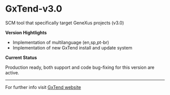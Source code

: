GxTend-v3.0
===========

SCM tool that specifically target GeneXus projects (v3.0)

__Version Hightlights__

* Implementation of multilanguage (en,sp,pt-br)
* Implementation of new GxTend install and update system

__Current Status__

Production ready, both support and code bug-fixing for this version are active.

- - -
For further info visit [GxTend website](http://gxtend.in-prove.com)